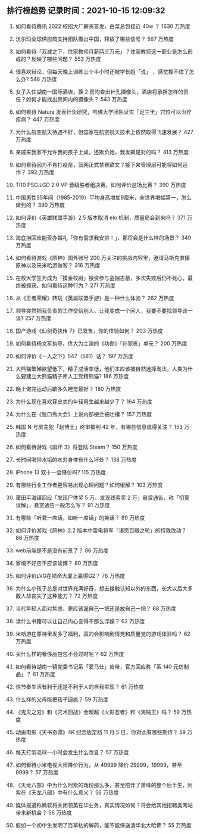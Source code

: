 
## 排行榜趋势 记录时间：2021-10-15 12:09:32
  
  1. 如何看待腾讯 2022 校招大厂薪资首发，白菜总包接近 40w ？ 1630 万热度
    
  2. 沃尔玛全球供应商支持团队撤出中国，释放了哪些信号？ 567 万热度
    
  3. 如何看待「双减之下，住家教师月薪两三万元」？住家教师这一职业是怎么形成的？反映了哪些问题？ 553 万热度
    
  4. 很喜欢辩论，但每天晚上训练三个半小时还被学长姐「说」 ，感觉撑不住了怎么办? 546 万热度
    
  5. 女子入住湖南一国际酒店，换 2 房均查出针孔摄像头，酒店将承担怎样的责任？如何才能找出房间内的摄像头？ 543 万热度
    
  6. 如何看待 Nature 发表针灸研究，哈佛大学团队证实「足三里」穴位可以治疗疾病？ 447 万热度
    
  7. 为什么航空航天待遇不好，但国家在航空航天技术上依然取得飞速发展？ 427 万热度
    
  8. 亲戚来我家不允许我的孩子上桌，还欺负她，我发飙是对的吗？ 413 万热度
    
  9. 如何看待因为不肯打疫苗，篮网正式禁赛欧文？接下来管理层可能将如何运作？ 392 万热度
    
  10. TI10 PSG.LGD 2:0 VP 晋级胜者组决赛，如何评价这场比赛？ 390 万热度
    
  11. 中国男性35年间（1985-2019）平均身高增加9厘米，全世界增幅第一，怎么做到的？ 390 万热度
    
  12. 如何评价《英雄联盟手游》2.5 版本取消 elo 机制，质量局会到来吗？ 371 万热度
    
  13. 海底捞回应能否办婚礼「你有需求我安排！」，那将会是什么样的场景？ 349 万热度
    
  14. 如何看待游戏《原神》国外账号 200 万关注的挑战内容里，邀请马斯克直播原神以及来米哈游做客？ 316 万热度
    
  15. 在校大学生为成为「摸金校尉」投资参与盗掘古墓，多次失败后仍不死心，最终被抓获。如何看待这种行为？ 271 万热度
    
  16. 从《王者荣耀》转玩《英雄联盟手游》是一种什么体验？ 262 万热度
    
  17. 领导突然把我负责的工作交给别人，让我变成一个闲人，我要不要找领导谈一谈? 257 万热度
    
  18. 国产游戏《仙剑奇侠传 7》已发售，你的体验如何？ 203 万热度
    
  19. 如何看待杨文军执导、佟大为主演的《功勋》「孙家栋」单元？ 200 万热度
    
  20. 如何评价《一人之下》547（581）话？ 197 万热度
    
  21. 大熊猫繁殖欲望低下，精子成活率低，他们本应该被自然选择淘汰，人类为什么要建立大熊猫精子库人工受精熊猫? 186 万热度
    
  22. 晚上做完运动后歇多久睡觉最好？ 180 万热度
    
  23. 为什么现在喜欢穿皮衣的年轻男生越来越少了？ 164 万热度
    
  24. 为什么在《脱口秀大会》上说内部梗会被吐槽？ 157 万热度
    
  25. 韩国 N 号房主犯「赵博士」终审被判 42 年，有哪些信息值得关注？ 153 万热度
    
  26. 如何看待游戏《崩坏 3》将登陆 Steam？ 150 万热度
    
  27. 长时间喝带水垢的水对身体有什么坏处？ 138 万热度
    
  28. iPhone 13 双十一会降价吗? 115 万热度
    
  29. 有哪些行业工作者更容易出现心理问题？如何缓解？ 103 万热度
    
  30. 莆田平海镇回应「发现尸体奖 5 万、发现线索奖 2 万」悬赏通告，称「切莫误解」，悬赏通告一般怎么写？ 91 万热度
    
  31. 有哪些「听君一席话，如听一席话」的笑话？ 89 万热度
    
  32. 如何评价游戏《原神》2.2 版本中雷电将军「诸愿百眼之轮」的特效改动？ 86 万热度
    
  33. web前端是不是没有前景了？ 86 万热度
    
  34. 家境不好应不应该读博？ 80 万热度
    
  35. 如何评价LVG在殒命大厦上赢得G2？ 76 万热度
    
  36. 为什么小孩子总是对世界充满好奇，想去接触认知以外的东西，长大以后大多数人却丧失了这种能力？ 72 万热度
    
  37. 当代年轻人面对焦虑，更应该逼自己一把还是放自己一把？ 68 万热度
    
  38. 读什么书籍可以让自己内心变得不那么浮躁？ 62 万热度
    
  39. 米哈游在原神里发多了福利，真的会影响剧情党和质量党的游戏体验吗？ 62 万热度
    
  40. 买什么样的奢侈品包包不会过时呢？ 62 万热度
    
  41. 如何看待湖南一镇党委书记系「爱马仕」皮带，官方回应称「系 140 元仿制品」？ 61 万热度
    
  42. 快节奏生活有利于还是不利于人的自我实现？ 61 万热度
    
  43. 什么样的父母能把孩子逼疯？ 59 万热度
    
  44. 《鬼灭之刃》和《咒术回战》会超越《火影忍者》和《海贼王》吗？ 59 万热度
    
  45. 动画电影《天书奇谭》4K 纪念版定档 11 月 5 日，你对此有哪些期待？ 59 万热度
    
  46. 每天打羽毛球一小时会发生什么改变？ 57 万热度
    
  47. 如何看待小米电视大师降价行为，从 49999 降价 29999，19999，甚至 9999？ 57 万热度
    
  48. 《天龙八部》中为什么阿紫的戏份那么多，甚至陪伴了萧峰的整个后半生，阿紫在《天龙八部》中有什么意义？ 56 万热度
    
  49. 媒体报道称微软将关闭领英在华业务，真实情况如何？将会给其他招聘类网站带来新机会？ 56 万热度
    
  50. 假如一个初中生发明了百草枯的解药，能不能保送清华北大哈佛？ 55 万热度
    